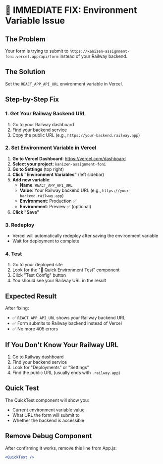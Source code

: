 # 🚨 IMMEDIATE FIX: Environment Variable Issue

## The Problem
Your form is trying to submit to `https://kanizen-assignment-foni.vercel.app/api/form` instead of your Railway backend.

## The Solution
Set the `REACT_APP_API_URL` environment variable in Vercel.

## Step-by-Step Fix

### 1. Get Your Railway Backend URL
1. Go to your Railway dashboard
2. Find your backend service
3. Copy the public URL (e.g., `https://your-backend.railway.app`)

### 2. Set Environment Variable in Vercel
1. **Go to Vercel Dashboard**: https://vercel.com/dashboard
2. **Select your project**: `kanizen-assignment-foni`
3. **Go to Settings** (top right)
4. **Click "Environment Variables"** (left sidebar)
5. **Add new variable**:
   - **Name**: `REACT_APP_API_URL`
   - **Value**: Your Railway backend URL (e.g., `https://your-backend.railway.app`)
   - **Environment**: Production ✅
   - **Environment**: Preview ✅ (optional)
6. **Click "Save"**

### 3. Redeploy
- Vercel will automatically redeploy after saving the environment variable
- Wait for deployment to complete

### 4. Test
1. Go to your deployed site
2. Look for the "🚨 Quick Environment Test" component
3. Click "Test Config" button
4. You should see your Railway URL in the result

## Expected Result
After fixing:
- ✅ `REACT_APP_API_URL` shows your Railway backend URL
- ✅ Form submits to Railway backend instead of Vercel
- ✅ No more 405 errors

## If You Don't Know Your Railway URL
1. Go to Railway dashboard
2. Find your backend service
3. Look for "Deployments" or "Settings"
4. Find the public URL (usually ends with `.railway.app`)

## Quick Test
The QuickTest component will show you:
- Current environment variable value
- What URL the form will submit to
- Whether the backend is accessible

## Remove Debug Component
After confirming it works, remove this line from App.js:
```jsx
<QuickTest />
``` 